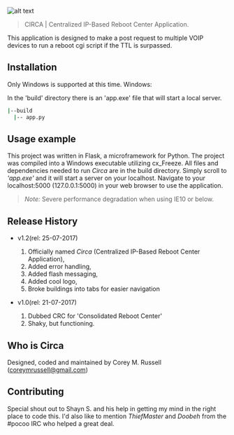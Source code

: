 ![alt text](http://i.imgur.com/2wToUmP.png "CIRCA Logo")
> CIRCA | Centralized IP-Based Reboot Center Application.

This application is designed to make a post request to multiple VOIP devices to run a reboot cgi script if the TTL is surpassed.

## Installation

Only Windows is supported at this time.
Windows:

In the 'build' directory there is an 'app.exe' file that will start a local server.
```sh
|--build
  |-- app.py
```

## Usage example

This project was written in Flask, a microframework for Python. The project was compiled into a Windows executable utilizing cx\_Freeze. All files and dependencies needed to run _Circa_ are in the build directory. Simply scroll to _'app.exe'_ and it will start a server on your localhost. Navigate to your localhost:5000 (127.0.0.1:5000) in your web browser to use the application. 

> _Note:_ Severe performance degradation when using IE10 or below.

## Release History

* v1.2(rel: 25-07-2017)
    1. Officially named _Circa_ (Centralized IP-Based Reboot Center Application),
    2. Added error handling,
    3. Added flash messaging,
    4. Added cool logo,
    5. Broke buildings into tabs for easier navigation
  
* v1.0(rel: 21-07-2017)
    1. Dubbed CRC for 'Consolidated Reboot Center'
    2. Shaky, but functioning.

## Who is Circa

Designed, coded and maintained by Corey M. Russell (coreymrussell@gmail.com)

## Contributing

Special shout out to Shayn S. and his help in getting my mind in the right place to code this.
I'd also like to mention _ThiefMaster_ and _Doobeh_ from the #pocoo IRC who helped a great deal.
